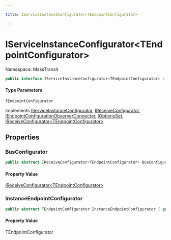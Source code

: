 ```yaml
---

title: IServiceInstanceConfigurator<TEndpointConfigurator>

---
```


# IServiceInstanceConfigurator\<TEndpointConfigurator\>

Namespace: MassTransit

```csharp
public interface IServiceInstanceConfigurator<TEndpointConfigurator> : IServiceInstanceConfigurator, IReceiveConfigurator, IEndpointConfigurationObserverConnector, IOptionsSet, IReceiveConfigurator<TEndpointConfigurator>
```

#### Type Parameters

`TEndpointConfigurator`<br/>

Implements [IServiceInstanceConfigurator](../masstransit/iserviceinstanceconfigurator), [IReceiveConfigurator](../masstransit/ireceiveconfigurator), [IEndpointConfigurationObserverConnector](../masstransit/iendpointconfigurationobserverconnector), [IOptionsSet](../masstransit-configuration/ioptionsset), [IReceiveConfigurator\<TEndpointConfigurator\>](../masstransit/ireceiveconfigurator-1)

## Properties

### **BusConfigurator**

```csharp
public abstract IReceiveConfigurator<TEndpointConfigurator> BusConfigurator { get; }
```

#### Property Value

[IReceiveConfigurator\<TEndpointConfigurator\>](../masstransit/ireceiveconfigurator-1)<br/>

### **InstanceEndpointConfigurator**

```csharp
public abstract TEndpointConfigurator InstanceEndpointConfigurator { get; }
```

#### Property Value

TEndpointConfigurator<br/>
